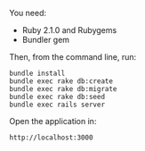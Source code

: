 You need:

* Ruby 2.1.0 and Rubygems
* Bundler gem

Then, from the command line, run:

    bundle install
    bundle exec rake db:create
    bundle exec rake db:migrate
    bundle exec rake db:seed
    bundle exec rails server

Open the application in:

    http://localhost:3000